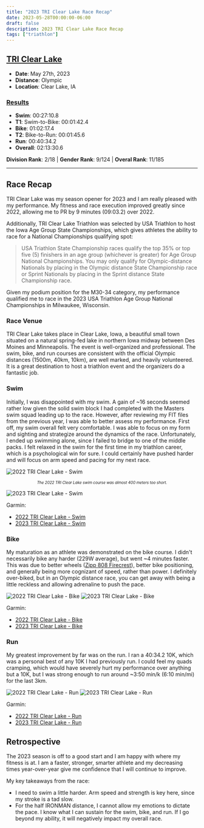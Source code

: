 ```yaml
---
title: "2023 TRI Clear Lake Race Recap"
date: 2023-05-28T00:00:00-06:00
draft: false
description: 2023 TRI Clear Lake Race Recap
tags: ["triathlon"]
---
```


## [TRI Clear Lake](https://clearlakeiowa.com/events/tri-clear-lake)
* **Date**: May 27th, 2023
* **Distance**: Olympic
* **Location**: Clear Lake, IA

### [Results](https://results.truetimeracing.com/myresults.aspx?uid=16535-1122-6-484218)
* **Swim**: 00:27:10.8
* **T1**: Swim-to-Bike: 00:01:42.4
* **Bike**: 01:02:17.4
* **T2**: Bike-to-Run: 00:01:45.6
* **Run**: 00:40:34.2
* **Overall**: 02:13:30.6

**Division Rank**: 2/18 | **Gender Rank**: 9/124 | **Overal Rank**: 11/185

---

## Race Recap
TRI Clear Lake was my season opener for 2023 and I am really pleased with my performance. My fitness and race execution improved greatly since 2022, allowing me to PR by 9 minutes (09:03.2) over 2022.

Additionally, TRI Clear Lake Triathlon was selected by USA Triathlon to host the Iowa Age Group State Championships, which gives athletes the ability to race for a National Championships qualifying spot:

>USA Triathlon State Championship races qualify the top 35% or top five (5) finishers in an age group (whichever is greater) for Age Group National Championships. You may only qualify for Olympic-distance Nationals by placing in the Olympic distance State Championship race or Sprint Nationals by placing in the Sprint distance State Championship race.

Given my podium position for the M30-34 category, my performance qualified me to race in the 2023 USA Triathlon Age Group National Championships in Milwaukee, Wisconsin.

### Race Venue
TRI Clear Lake takes place in Clear Lake, Iowa, a beautiful small town situated on a natural spring-fed lake in northern Iowa midway between Des Moines and Minneapolis. The event is well-organized and professional. The swim, bike, and run courses are consistent with the official Olympic distances (1500m, 40km, 10km), are well marked, and heavily volunteered. It is a great destination to host a triathlon event and the organizers do a fantastic job.

### Swim

Initially, I was disappointed with my swim. A gain of ~16 seconds seemed rather low given the solid swim block I had completed with the Masters swim squad leading up to the race. However, after reviewing my FIT files from the previous year, I was able to better assess my performance. First off, my swim overall felt very comfortable. I was able to focus on my form and sighting and strategize around the dynamics of the race. Unfortunately, I ended up swimming alone, since I failed to bridge to one of the middle packs. I felt relaxed in the swim for the first time in my triathlon career, which is a psychological win for sure. I could certainly have pushed harder and will focus on arm speed and pacing for my next race.

![2022 TRI Clear Lake - Swim](/articles/img/2022-tri-clear-lake-swim.png)

<div style="text-align: center; font-size: 10px">
  <em>The 2022 TRI Clear Lake swim course was almost 400 meters too short.</em>
</div>

![2023 TRI Clear Lake - Swim](/articles/img/2023-tri-clear-lake-swim.png)

Garmin:
* [2022 TRI Clear Lake - Swim](https://connect.garmin.com/modern/activity/8909716913)
* [2023 TRI Clear Lake - Swim](https://connect.garmin.com/modern/activity/11209035733)

### Bike
My maturation as an athlete was demonstrated on the bike course. I didn't necessarily bike any harder (229W average), but went ~4 minutes faster. This was due to better wheels ([Zipp 808 Firecrest](https://www.sram.com/en/zipp/models/wh-808-ftlr-a1)), better bike positioning, and generally being more cognizant of speed, rather than power. I definitely over-biked, but in an Olympic distance race, you can get away with being a little reckless and allowing adrenaline to push the pace.

![2022 TRI Clear Lake - Bike](/articles/img/2022-tri-clear-lake-bike.png)
![2023 TRI Clear Lake - Bike](/articles/img/2023-tri-clear-lake-bike.png)

Garmin:
* [2022 TRI Clear Lake - Bike](https://connect.garmin.com/modern/activity/8909733938)
* [2023 TRI Clear Lake - Bike](https://connect.garmin.com/modern/activity/11209036962)

### Run
My greatest improvement by far was on the run. I ran a 40:34.2 10K, which was a personal best of any 10K I had previously run. I could feel my quads cramping, which would have severely hurt my performance over anything but a 10K, but I was strong enough to run around ~3:50 min/k (6:10 min/mi) for the last 3km.

![2022 TRI Clear Lake - Run](/articles/img/2022-tri-clear-lake-run.png)
![2023 TRI Clear Lake - Run](/articles/img/2023-tri-clear-lake-run.png)

Garmin:
* [2022 TRI Clear Lake - Run](https://connect.garmin.com/modern/activity/8909719617)
* [2023 TRI Clear Lake - Run](https://connect.garmin.com/modern/activity/11209040136)

## Retrospective
The 2023 season is off to a good start and I am happy with where my fitness is at. I am a faster, stronger, smarter athlete and my decreasing times year-over-year give me confidence that I will continue to improve.

My key takeaways from the race:
* I need to swim a little harder. Arm speed and strength is key here, since my stroke is a tad slow.
* For the half IRONMAN distance, I cannot allow my emotions to dictate the pace. I know what I can sustain for the swim, bike, and run. If I go beyond my ability, it will negatively impact my overall race.
